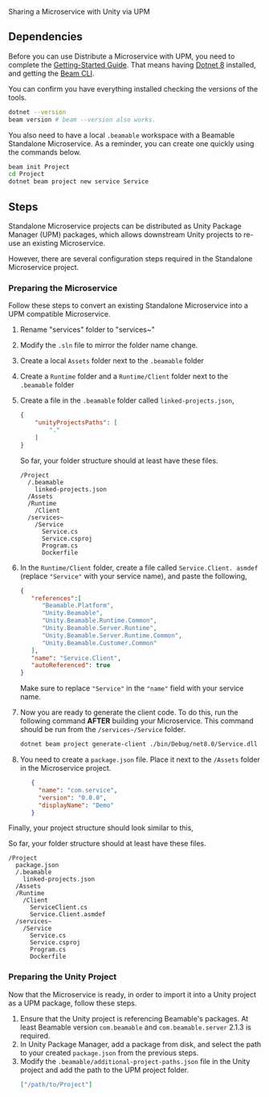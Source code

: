 Sharing a Microservice with Unity via UPM

## Dependencies

Before you can use Distribute a Microservice with UPM, you need to complete the 
[Getting-Started 
Guide](doc:cli-guide-getting-started). That means having [Dotnet 8](https://dotnet.microsoft.com/en-us/download/dotnet/8.0) installed, and getting the  [Beam CLI](https://www.nuget.org/packages/Beamable.Tools).

You can confirm you have everything installed checking the versions of the tools.
```sh
dotnet --version
beam version # beam --version also works.
```

You also need to have a local `.beamable` workspace with a Beamable 
Standalone Microservice. As a reminder, you can create one quickly using the commands below.
```sh
beam init Project
cd Project
dotnet beam project new service Service
```

## Steps

Standalone Microservice projects can be distributed as Unity Package Manager 
(UPM) packages, which allows downstream Unity projects to re-use an existing 
Microservice. 

However, there are several configuration steps required in the Standalone 
Microservice project. 

### Preparing the Microservice

Follow these steps to convert an existing Standalone Microservice into a UPM 
compatible Microservice. 

1. Rename "services" folder to "services~"
2. Modify the `.sln` file to mirror the folder name change. 
3. Create a local `Assets` folder next to the `.beamable` folder
4. Create a `Runtime` folder and a `Runtime/Client` folder next to the `.beamable` folder
5. Create a file in the `.beamable` folder called `linked-projects.json`,
    ```json
    {
        "unityProjectsPaths": [
            "."
        ]
    }
    ```
   
   So far, your folder structure should at least have these files. 
   ```
   /Project
     /.beamable
       linked-projects.json
     /Assets
     /Runtime
       /Client
     /services~
       /Service
         Service.cs
         Service.csproj
         Program.cs
         Dockerfile
   ```

6. In the `Runtime/Client` folder, create a file called `Service.Client.
asmdef` (replace `"Service"` with your service name), and paste the following,
   ```json
   {
      "references":[
         "Beamable.Platform",
         "Unity.Beamable",
         "Unity.Beamable.Runtime.Common",
         "Unity.Beamable.Server.Runtime",
         "Unity.Beamable.Server.Runtime.Common",
         "Unity.Beamable.Customer.Common"
      ],
      "name": "Service.Client",
      "autoReferenced": true
   }
   ```
   Make sure to replace `"Service"` in the `"name"` field with your service
   name.
7. Now you are ready to generate the client code. To do this, run the 
   following command **AFTER** building your Microservice. This command 
   should be run from the `/services~/Service` folder. 
   ```sh
   dotnet beam project generate-client ./bin/Debug/net8.0/Service.dll --output-links --output-path-hints "Service=Runtime/Client/ServiceClient.cs" --logs v
   ```
8. You need to create a `package.json` file. Place it next to the `/Assets` 
   folder in the Microservice project. 
   ```json
      {
        "name": "com.service",
        "version": "0.0.0",
        "displayName": "Demo"
      }
   ```
   
Finally, your project structure should look similar to this, 

So far, your folder structure should at least have these files.
   ```
   /Project
     package.json
     /.beamable
       linked-projects.json
     /Assets
     /Runtime
       /Client
         ServiceClient.cs
         Service.Client.asmdef
     /services~
       /Service
         Service.cs
         Service.csproj
         Program.cs
         Dockerfile
   ```

### Preparing the Unity Project

Now that the Microservice is ready, in order to import it into a Unity 
project as a UPM package, follow these steps. 

1. Ensure that the Unity project is referencing Beamable's packages. 
   At least Beamable version `com.beamable` and `com.beamable.server` 2.1.3 is 
   required. 
2. In Unity Package Manager, add a package from disk, and select the path to 
   your created `package.json` from the previous steps. 
3. Modify the `.beamable/additional-project-paths.json` file in the Unity 
   project and add the path to the UPM project folder. 
   ```json
   ["/path/to/Project"]
   ```